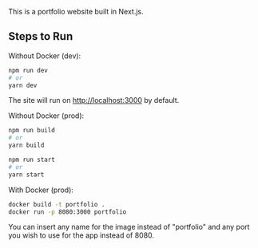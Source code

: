 This is a portfolio website built in Next.js.

## Steps to Run

Without Docker (dev):

```bash
npm run dev
# or
yarn dev
```

The site will run on [http://localhost:3000](http://localhost:3000) by default.

Without Docker (prod):

```bash
npm run build
# or
yarn build

npm run start
# or
yarn start
```

With Docker (prod):

```bash
docker build -t portfolio .
docker run -p 8080:3000 portfolio
```

You can insert any name for the image instead of "portfolio" and any port you wish to use for the app instead of 8080.
